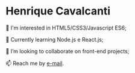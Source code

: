 <h1><b> Henrique Cavalcanti</b></h1>
<p>👀 I'm interested in HTML5/CSS3/Javascript ES6;
<p>🌱 Currently learning Node.js e React.js;
<p>💞️ I’m looking to collaborate on front-end projects;
<p>📫 Reach me by <a href="mailto:henrique_inacio159@hotmail.com">e-mail</a>. 

